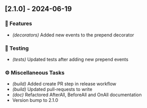 ## [2.1.0] - 2024-06-19

### 🚀 Features

- *(decorators)* Added new events to the prepend decorator

### 🧪 Testing

- *(tests)* Updated tests after adding new prepend events

### ⚙️ Miscellaneous Tasks

- *(build)* Added create PR step in release workflow
- *(build)* Updated pull-requests to write
- *(doc)* Refactored AfterAll, BeforeAll and OnAll documentation
- Version bump to 2.1.0

<!-- generated by git-cliff -->
